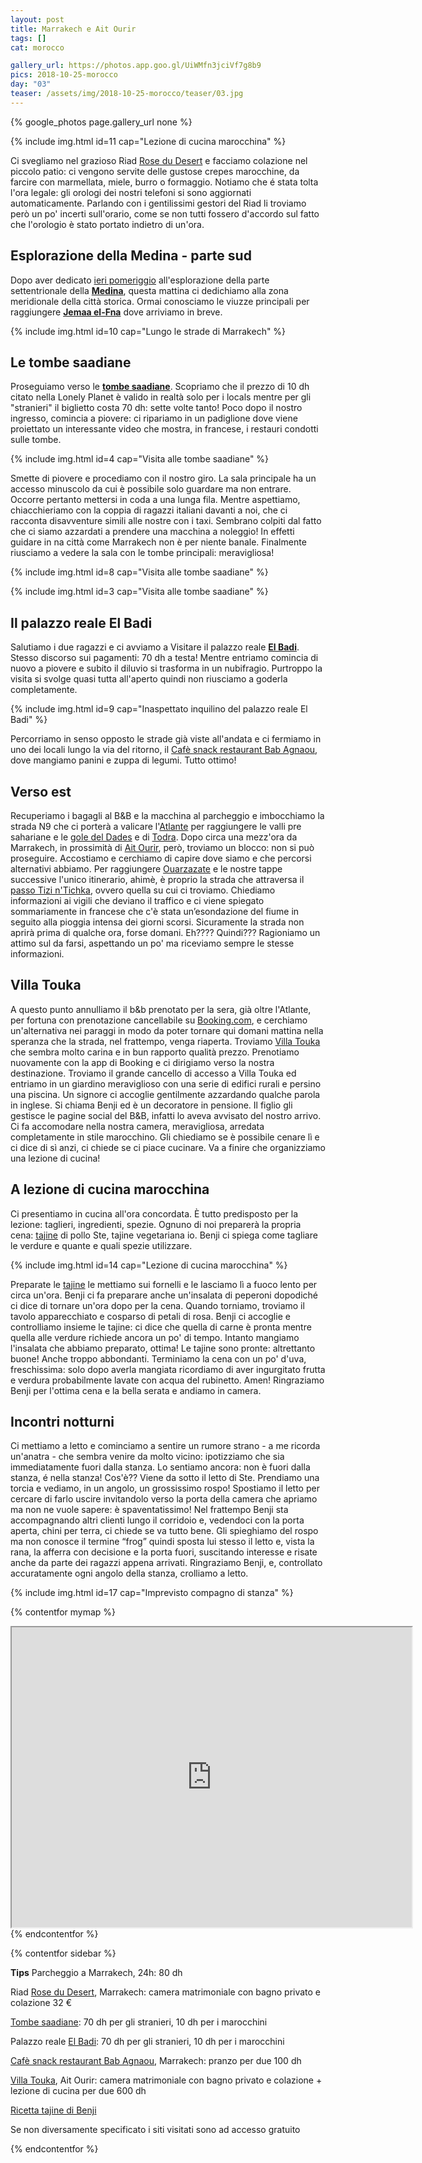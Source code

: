 ```yaml
---
layout: post
title: Marrakech e Ait Ourir
tags: []
cat: morocco

gallery_url: https://photos.app.goo.gl/UiWMfn3jciVf7g8b9
pics: 2018-10-25-morocco
day: "03"
teaser: /assets/img/2018-10-25-morocco/teaser/03.jpg
---
```


{% google_photos page.gallery_url none %}

{% include img.html id=11 cap="Lezione di cucina marocchina" %}

Ci svegliamo nel grazioso Riad [Rose du Desert](https://www.tripadvisor.fr/Hotel_Review-g293734-d2618100-Reviews-Riad_La_Rose_Du_Desert-Marrakech_Marrakech_Safi.html) e facciamo colazione nel piccolo patio: ci vengono servite delle gustose crepes marocchine, da farcire con marmellata, miele, burro o formaggio. Notiamo che é stata tolta l'ora legale: gli orologi dei nostri telefoni si sono aggiornati automaticamente. Parlando con i gentilissimi gestori del Riad li troviamo però un po' incerti sull'orario, come se non tutti fossero d'accordo sul fatto che l'orologio è stato portato indietro di un'ora. 

## Esplorazione della Medina - parte sud

Dopo aver dedicato [ieri pomeriggio](https://www.van42.com/2018/10/27/morocco_02-essaouira.html) all'esplorazione della parte settentrionale della [**Medina**](https://it.wikipedia.org/wiki/Marrakech), questa mattina ci dedichiamo alla zona meridionale della città storica. Ormai conosciamo le viuzze principali per raggiungere [**Jemaa el-Fna**](https://ich.unesco.org/en/RL/cultural-space-of-jemaa-el-fna-square-00014) dove arriviamo in breve.

{% include img.html id=10 cap="Lungo le strade di Marrakech" %}

## Le tombe saadiane

Proseguiamo verso le [**tombe saadiane**](https://saadiantombs.com/). Scopriamo che il prezzo di 10 dh citato nella Lonely Planet è valido in realtà solo per i locals mentre per gli "stranieri" il biglietto costa 70 dh: sette volte tanto! Poco dopo il nostro ingresso, comincia a piovere: ci ripariamo in un padiglione dove viene proiettato un interessante video che mostra, in francese, i restauri condotti sulle tombe. 

{% include img.html id=4 cap="Visita alle tombe saadiane" %}

Smette di piovere e procediamo con il nostro giro. La sala principale ha un accesso minuscolo da cui è possibile solo guardare ma non entrare. Occorre pertanto mettersi in coda a una lunga fila. Mentre aspettiamo, chiacchieriamo con la coppia di ragazzi italiani davanti a noi, che ci racconta disavventure simili alle nostre con i taxi. Sembrano colpiti dal fatto che ci siamo azzardati a prendere una macchina a noleggio! In effetti guidare in na città come Marrakech non è per niente banale. Finalmente riusciamo a vedere la sala con le tombe principali: meravigliosa!

{% include img.html id=8 cap="Visita alle tombe saadiane" %}

{% include img.html id=3 cap="Visita alle tombe saadiane" %}

## Il palazzo reale El Badi

Salutiamo i due ragazzi e ci avviamo a Visitare il palazzo reale [**El Badi**](https://badipalace.com/). Stesso discorso sui pagamenti: 70 dh a testa! Mentre entriamo comincia di nuovo a piovere e subito il diluvio si trasforma in un nubifragio. Purtroppo la visita si svolge quasi tutta all'aperto quindi non riusciamo a goderla completamente.

{% include img.html id=9 cap="Inaspettato inquilino del palazzo reale El Badi" %}

Percorriamo in senso opposto le strade già viste all'andata e ci fermiamo in uno dei locali lungo la via del ritorno, il [Cafè snack restaurant Bab Agnaou](https://www.tripadvisor.com/Restaurant_Review-g293734-d7686682-Reviews-Cafe_Restaurant_Bab_Agnaou-Marrakech_Marrakech_Safi.html), dove mangiamo panini e zuppa di legumi. Tutto ottimo!

## Verso est

Recuperiamo i bagagli al B&B e la macchina al parcheggio e imbocchiamo la strada N9 che ci porterà a valicare l'[Atlante](https://it.wikipedia.org/wiki/Atlante_(catena_montuosa)) per raggiungere le valli pre sahariane e le [gole del Dades](https://it.wikipedia.org/wiki/Gole_di_Dades) e di [Todra](https://it.wikipedia.org/wiki/Gole_di_Todra). Dopo circa una mezz'ora da Marrakech, in prossimità di [Ait Ourir](https://en.wikipedia.org/wiki/Ait_Ourir), però, troviamo un blocco: non si può proseguire. Accostiamo e cerchiamo di capire dove siamo e che percorsi alternativi abbiamo. Per raggiungere [Ouarzazate](https://it.wikipedia.org/wiki/Ouarzazate) e le nostre tappe successive l'unico itinerario, ahimè, è proprio la strada che attraversa il [passo Tizi n'Tichka](https://it.wikipedia.org/wiki/Tizi_n%27Tichka), ovvero quella su cui ci troviamo. Chiediamo informazioni ai vigili che deviano il traffico e ci viene spiegato sommariamente in francese che c'è stata un’esondazione del fiume in seguito alla pioggia intensa dei giorni scorsi. Sicuramente la strada non aprirà prima di qualche ora, forse domani. Eh???? Quindi??? Ragioniamo un attimo sul da farsi, aspettando un po' ma riceviamo sempre le stesse informazioni.

## Villa Touka

A questo punto annulliamo il b&b prenotato per la sera, già oltre l'Atlante, per fortuna con prenotazione cancellabile su [Booking.com](https://www.booking.com/), e cerchiamo un'alternativa nei paraggi in modo da poter tornare qui domani mattina nella speranza che la strada, nel frattempo, venga riaperta. Troviamo [Villa Touka](https://villatouka.allhotelsmorocco.com/en/) che sembra molto carina e in bun rapporto qualità prezzo. Prenotiamo nuovamente con la app di Booking e ci dirigiamo verso la nostra destinazione. Troviamo il grande cancello di accesso a Villa Touka ed entriamo in un giardino meraviglioso con una serie di edifici rurali e persino una piscina. Un signore ci accoglie gentilmente azzardando qualche parola in inglese. Si chiama Benji ed è un decoratore in pensione. Il figlio gli gestisce le pagine social del B&B, infatti lo aveva avvisato del nostro arrivo. Ci fa accomodare nella nostra camera, meravigliosa, arredata completamente in stile marocchino. Gli chiediamo se è possibile cenare lì e ci dice di sì anzi, ci chiede se ci piace cucinare. Va a finire che organizziamo una lezione di cucina!

## A lezione di cucina marocchina

Ci presentiamo in cucina all'ora concordata. È tutto predisposto per la lezione: taglieri, ingredienti, spezie. Ognuno di noi preparerà la propria cena: [tajine](https://it.wikipedia.org/wiki/Tajine) di pollo Ste, tajine vegetariana io. Benji ci spiega come tagliare le verdure e quante e quali spezie utilizzare. 

{% include img.html id=14 cap="Lezione di cucina marocchina" %}

Preparate le [tajine](https://www.recipefy.com/it/tajine-marocchina-di-carne-e-verdure/ricette/342503) le mettiamo sui fornelli e le lasciamo lì a fuoco lento per circa un'ora. Benji ci fa preparare anche un'insalata di peperoni dopodiché ci dice di tornare un'ora dopo per la cena. Quando torniamo, troviamo il tavolo apparecchiato e cosparso di petali di rosa. Benji ci accoglie e controlliamo insieme le tajine: ci dice che quella di carne è pronta mentre quella alle verdure richiede ancora un po' di tempo. Intanto mangiamo l'insalata che abbiamo preparato, ottima! Le tajine sono pronte: altrettanto buone! Anche troppo abbondanti. Terminiamo la cena con un po' d'uva, freschissima: solo dopo averla mangiata ricordiamo di aver ingurgitato frutta e verdura probabilmente lavate con acqua del rubinetto. Amen! Ringraziamo Benji per l'ottima cena e la bella serata e andiamo in camera.

## Incontri notturni

Ci mettiamo a letto e cominciamo a sentire un rumore strano - a me ricorda un'anatra - che sembra venire da molto vicino: ipotizziamo che sia immediatamente fuori dalla stanza. Lo sentiamo ancora: non è fuori dalla stanza, é nella stanza! Cos'è?? Viene da sotto il letto di Ste. Prendiamo una torcia e vediamo, in un angolo, un grossissimo rospo! Spostiamo il letto per cercare di farlo uscire invitandolo verso la porta della camera che apriamo ma non ne vuole sapere: è spaventatissimo! Nel frattempo Benji sta accompagnando altri clienti lungo il corridoio e, vedendoci con la porta aperta, chini per terra, ci chiede se va tutto bene. Gli spieghiamo del rospo ma non conosce il termine “frog” quindi sposta lui stesso il letto e, vista la rana, la afferra con decisione e la porta fuori, suscitando interesse e risate anche da parte dei ragazzi appena arrivati. Ringraziamo Benji, e, controllato accuratamente ogni angolo della stanza, crolliamo a letto.

{% include img.html id=17 cap="Imprevisto compagno di stanza" %}

{% contentfor mymap %}
<iframe src="https://www.google.com/maps/d/embed?mid=1Oq8ujaNzgZyBiIh8YzDd2MyT5tRAFK11&ehbc=2E312F" width="640" height="480"></iframe>
{% endcontentfor %}

{% contentfor sidebar %}

**Tips**
Parcheggio a Marrakech, 24h: 80 dh

Riad [Rose du Desert](https://www.tripadvisor.fr/Hotel_Review-g293734-d2618100-Reviews-Riad_La_Rose_Du_Desert-Marrakech_Marrakech_Safi.html), Marrakech: camera matrimoniale con bagno privato e colazione 32 €

[Tombe saadiane](https://saadiantombs.com/): 70 dh per gli stranieri, 10 dh per i marocchini

Palazzo reale [El Badi](https://badipalace.com/): 70 dh per gli stranieri, 10 dh per i marocchini

[Cafè snack restaurant Bab Agnaou](https://www.tripadvisor.com/Restaurant_Review-g293734-d7686682-Reviews-Cafe_Restaurant_Bab_Agnaou-Marrakech_Marrakech_Safi.html), Marrakech: pranzo per due 100 dh

[Villa Touka](https://villatouka.allhotelsmorocco.com/en/), Ait Ourir: camera matrimoniale con bagno privato e colazione + lezione di cucina per due 600 dh

[Ricetta tajine di Benji](https://www.recipefy.com/it/tajine-marocchina-di-carne-e-verdure/ricette/342503)

Se non diversamente specificato i siti visitati sono ad accesso gratuito

{% endcontentfor %}